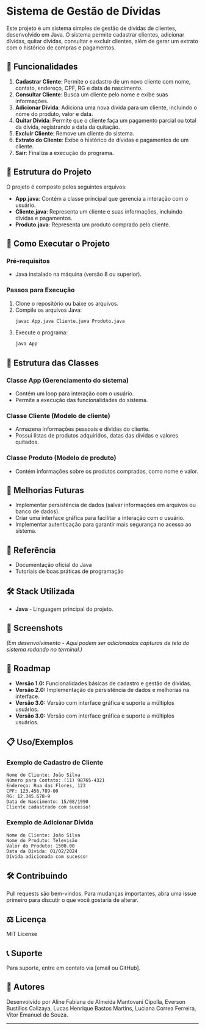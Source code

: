 # Sistema de Gestão de Dívidas

Este projeto é um sistema simples de gestão de dívidas de clientes, desenvolvido em Java. O sistema permite cadastrar clientes, adicionar dívidas, quitar dívidas, consultar e excluir clientes, além de gerar um extrato com o histórico de compras e pagamentos.

## 📌 Funcionalidades

1. **Cadastrar Cliente**: Permite o cadastro de um novo cliente com nome, contato, endereço, CPF, RG e data de nascimento.
2. **Consultar Cliente**: Busca um cliente pelo nome e exibe suas informações.
3. **Adicionar Dívida**: Adiciona uma nova dívida para um cliente, incluindo o nome do produto, valor e data.
4. **Quitar Dívida**: Permite que o cliente faça um pagamento parcial ou total da dívida, registrando a data da quitação.
5. **Excluir Cliente**: Remove um cliente do sistema.
6. **Extrato do Cliente**: Exibe o histórico de dívidas e pagamentos de um cliente.
7. **Sair**: Finaliza a execução do programa.

## 📂 Estrutura do Projeto

O projeto é composto pelos seguintes arquivos:

- **App.java**: Contém a classe principal que gerencia a interação com o usuário.
- **Cliente.java**: Representa um cliente e suas informações, incluindo dívidas e pagamentos.
- **Produto.java**: Representa um produto comprado pelo cliente.

## 🚀 Como Executar o Projeto

### **Pré-requisitos**

- Java instalado na máquina (versão 8 ou superior).

### **Passos para Execução**

1. Clone o repositório ou baixe os arquivos.
2. Compile os arquivos Java:
   ```sh
   javac App.java Cliente.java Produto.java
   ```
3. Execute o programa:
   ```sh
   java App
   ```

## 🌉 Estrutura das Classes

### **Classe App** (Gerenciamento do sistema)
- Contém um loop para interação com o usuário.
- Permite a execução das funcionalidades do sistema.

### **Classe Cliente** (Modelo de cliente)
- Armazena informações pessoais e dívidas do cliente.
- Possui listas de produtos adquiridos, datas das dívidas e valores quitados.

### **Classe Produto** (Modelo de produto)
- Contém informações sobre os produtos comprados, como nome e valor.

## 🔧 Melhorias Futuras
- Implementar persistência de dados (salvar informações em arquivos ou banco de dados).
- Criar uma interface gráfica para facilitar a interação com o usuário.
- Implementar autenticação para garantir mais segurança no acesso ao sistema.

## 📖 Referência
- Documentação oficial do Java
- Tutoriais de boas práticas de programação

## 🛠 Stack Utilizada
- **Java** - Linguagem principal do projeto.

## 📸 Screenshots
*(Em desenvolvimento - Aqui podem ser adicionadas capturas de tela do sistema rodando no terminal.)*
## 📒 Roadmap

- **Versão 1.0:** Funcionalidades básicas de cadastro e gestão de dívidas.
- **Versão 2.0:** Implementação de persistência de dados e melhorias na interface.
- **Versão 3.0:** Versão com interface gráfica e suporte a múltiplos usuários.
- **Versão 3.0:** Versão com interface gráfica e suporte a múltiplos usuários.

## 📋 Uso/Exemplos
### **Exemplo de Cadastro de Cliente**
```
Nome do Cliente: João Silva
Número para Contato: (11) 98765-4321
Endereço: Rua das Flores, 123
CPF: 123.456.789-00
RG: 12.345.678-9
Data de Nascimento: 15/08/1990
Cliente cadastrado com sucesso!
```

### **Exemplo de Adicionar Dívida**
```
Nome do Cliente: João Silva
Nome do Produto: Televisão
Valor do Produto: 1500.00
Data da Dívida: 01/02/2024
Dívida adicionada com sucesso!
```

## 🛠 Contribuindo
Pull requests são bem-vindos. Para mudanças importantes, abra uma issue primeiro para discutir o que você gostaria de alterar.

## ⚖️ Licença
MIT License

## 📞 Suporte
Para suporte, entre em contato via [email ou GitHub].

## 👤 Autores
Desenvolvido por Aline Fabiana de Almeida Mantovani Cipolla, Everson Bustillos 
Calizaya, Lucas Henrique Bastos Martins, Luciana Correa Ferreira, Vitor Emanuel de 
Souza.

---

